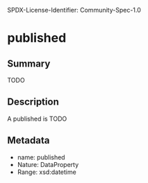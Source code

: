 SPDX-License-Identifier: Community-Spec-1.0

# published

## Summary

TODO

## Description

A published is TODO

## Metadata

- name: published
- Nature: DataProperty
- Range: xsd:datetime

